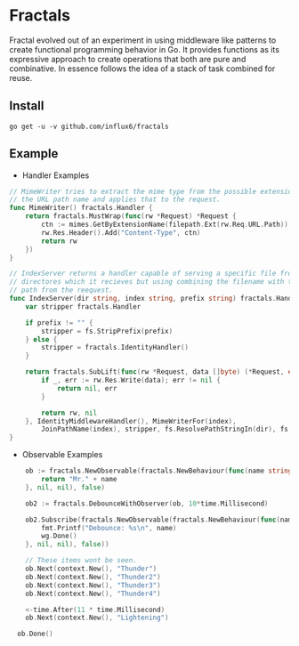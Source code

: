 # Fractals
Fractal evolved out of an experiment in using middleware like patterns to create
functional programming behavior in Go. It provides functions as its expressive
approach to create operations that both are pure and combinative. In essence
follows the idea of a stack of task combined for reuse.

## Install

```
go get -u -v github.com/influx6/fractals
```

## Example

- Handler Examples

```go
// MimeWriter tries to extract the mime type from the possible extension in
// the URL path name and applies that to the request.
func MimeWriter() fractals.Handler {
	return fractals.MustWrap(func(rw *Request) *Request {
		ctn := mimes.GetByExtensionName(filepath.Ext(rw.Req.URL.Path))
		rw.Res.Header().Add("Content-Type", ctn)
		return rw
	})
}

// IndexServer returns a handler capable of serving a specific file from the provided
// directores which it recieves but using combining the filename with the giving
// path from the reequest.
func IndexServer(dir string, index string, prefix string) fractals.Handler {
	var stripper fractals.Handler

	if prefix != "" {
		stripper = fs.StripPrefix(prefix)
	} else {
		stripper = fractals.IdentityHandler()
	}

	return fractals.SubLift(func(rw *Request, data []byte) (*Request, error) {
		if _, err := rw.Res.Write(data); err != nil {
			return nil, err
		}

		return rw, nil
	}, IdentityMiddlewareHandler(), MimeWriterFor(index),
		JoinPathName(index), stripper, fs.ResolvePathStringIn(dir), fs.ReadFile())
}
```


- Observable Examples

```go
	ob := fractals.NewObservable(fractals.NewBehaviour(func(name string) string {
		return "Mr." + name
	}, nil, nil), false)

	ob2 := fractals.DebounceWithObserver(ob, 10*time.Millisecond)

	ob2.Subscribe(fractals.NewObservable(fractals.NewBehaviour(func(name string) {
		fmt.Printf("Debounce: %s\n", name)
		wg.Done()
	}, nil, nil), false))

	// These items wont be seen.
	ob.Next(context.New(), "Thunder")
	ob.Next(context.New(), "Thunder2")
	ob.Next(context.New(), "Thunder3")
	ob.Next(context.New(), "Thunder4")

	<-time.After(11 * time.Millisecond)
	ob.Next(context.New(), "Lightening")

  ob.Done()
```
